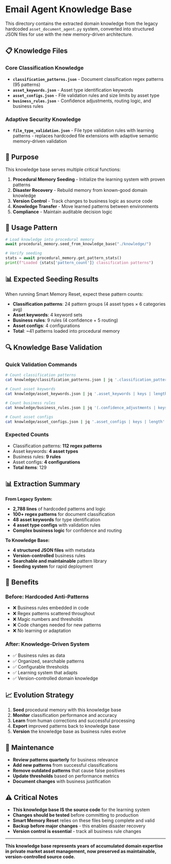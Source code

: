 # Email Agent Knowledge Base

This directory contains the extracted domain knowledge from the legacy hardcoded `asset_document_agent.py` system, converted into structured JSON files for use with the new memory-driven architecture.

## 📋 Knowledge Files

### Core Classification Knowledge
- **`classification_patterns.json`** - Document classification regex patterns (95 patterns)
- **`asset_keywords.json`** - Asset type identification keywords
- **`asset_configs.json`** - File validation rules and size limits by asset type
- **`business_rules.json`** - Confidence adjustments, routing logic, and business rules

### Adaptive Security Knowledge
- **`file_type_validation.json`** - File type validation rules with learning patterns - replaces hardcoded file extensions with adaptive semantic memory-driven validation

## 🎯 Purpose

This knowledge base serves multiple critical functions:

1. **Procedural Memory Seeding** - Initialize the learning system with proven patterns
2. **Disaster Recovery** - Rebuild memory from known-good domain knowledge
3. **Version Control** - Track changes to business logic as source code
4. **Knowledge Transfer** - Move learned patterns between environments
5. **Compliance** - Maintain auditable decision logic

## 🔄 Usage Pattern

```python
# Load knowledge into procedural memory
await procedural_memory.seed_from_knowledge_base("./knowledge/")

# Verify seeding
stats = await procedural_memory.get_pattern_stats()
print(f"Loaded {stats['pattern_count']} classification patterns")
```

## 📊 Expected Seeding Results

When running Smart Memory Reset, expect these pattern counts:
- **Classification patterns**: 24 pattern groups (4 asset types × 6 categories avg)
- **Asset keywords**: 4 keyword sets
- **Business rules**: 9 rules (4 confidence + 5 routing)
- **Asset configs**: 4 configurations
- **Total**: ~41 patterns loaded into procedural memory

## 🔍 Knowledge Base Validation

### Quick Validation Commands
```bash
# Count classification patterns
cat knowledge/classification_patterns.json | jq '.classification_patterns | to_entries | map(.value | to_entries | map(.value | length)) | flatten | add'

# Count asset keywords
cat knowledge/asset_keywords.json | jq '.asset_keywords | keys | length'

# Count business rules
cat knowledge/business_rules.json | jq '(.confidence_adjustments | keys | length) + (.routing_decisions | keys | length)'

# Count asset configs
cat knowledge/asset_configs.json | jq '.asset_configs | keys | length'
```

### Expected Counts
- Classification patterns: **112 regex patterns**
- Asset keywords: **4 asset types**
- Business rules: **9 rules**
- Asset configs: **4 configurations**
- **Total items**: 129

## 📊 Extraction Summary

**From Legacy System:**
- **2,788 lines** of hardcoded patterns and logic
- **100+ regex patterns** for document classification
- **48 asset keywords** for type identification
- **4 asset type configs** with validation rules
- **Complex business logic** for confidence and routing

**To Knowledge Base:**
- **4 structured JSON files** with metadata
- **Version-controlled** business rules
- **Searchable and maintainable** pattern library
- **Seeding system** for rapid deployment

## 🚀 Benefits

### Before: Hardcoded Anti-Patterns
- ❌ Business rules embedded in code
- ❌ Regex patterns scattered throughout
- ❌ Magic numbers and thresholds
- ❌ Code changes needed for new patterns
- ❌ No learning or adaptation

### After: Knowledge-Driven System
- ✅ Business rules as data
- ✅ Organized, searchable patterns
- ✅ Configurable thresholds
- ✅ Learning system that adapts
- ✅ Version-controlled domain knowledge

## 📈 Evolution Strategy

1. **Seed** procedural memory with this knowledge base
2. **Monitor** classification performance and accuracy
3. **Learn** from human corrections and successful processing
4. **Export** improved patterns back to knowledge base
5. **Version** the knowledge base as business rules evolve

## 🔧 Maintenance

- **Review patterns quarterly** for business relevance
- **Add new patterns** from successful classifications
- **Remove outdated patterns** that cause false positives
- **Update thresholds** based on performance metrics
- **Document changes** with business justification

## ⚠️ Critical Notes

- **This knowledge base IS the source code** for the learning system
- **Changes should be tested** before committing to production
- **Smart Memory Reset** relies on these files being complete and valid
- **Backup before major changes** - this enables disaster recovery
- **Version control is essential** - track all business rule changes

---

**This knowledge base represents years of accumulated domain expertise in private market asset management, now preserved as maintainable, version-controlled source code.**
